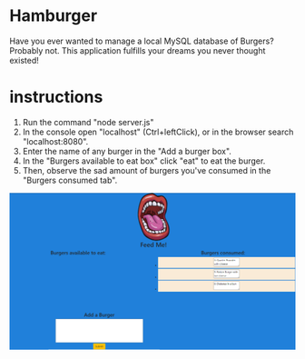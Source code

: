# Hamburger
Have you ever wanted to manage a local MySQL database of Burgers? Probably not.
This application fulfills your dreams you never thought existed!

# instructions
1. Run the command "node server.js"
2. In the console open "localhost" (Ctrl+leftClick), or in the browser search "localhost:8080".
3. Enter the name of any burger in the "Add a burger box".
4. In the "Burgers available to eat box" click "eat" to eat the burger.
5. Then, observe the sad amount of burgers you've consumed in the "Burgers consumed tab".

![Image](Screenshot.png)
